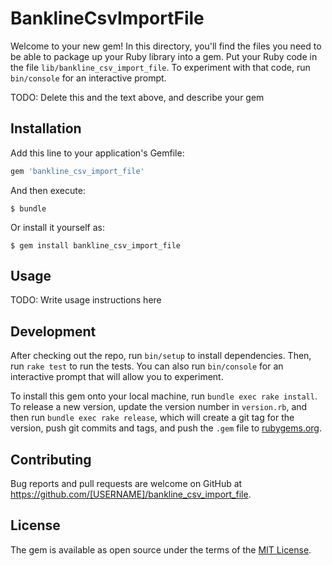 # BanklineCsvImportFile

Welcome to your new gem! In this directory, you'll find the files you need to be able to package up your Ruby library into a gem. Put your Ruby code in the file `lib/bankline_csv_import_file`. To experiment with that code, run `bin/console` for an interactive prompt.

TODO: Delete this and the text above, and describe your gem

## Installation

Add this line to your application's Gemfile:

```ruby
gem 'bankline_csv_import_file'
```

And then execute:

    $ bundle

Or install it yourself as:

    $ gem install bankline_csv_import_file

## Usage

TODO: Write usage instructions here

## Development

After checking out the repo, run `bin/setup` to install dependencies. Then, run `rake test` to run the tests. You can also run `bin/console` for an interactive prompt that will allow you to experiment.

To install this gem onto your local machine, run `bundle exec rake install`. To release a new version, update the version number in `version.rb`, and then run `bundle exec rake release`, which will create a git tag for the version, push git commits and tags, and push the `.gem` file to [rubygems.org](https://rubygems.org).

## Contributing

Bug reports and pull requests are welcome on GitHub at https://github.com/[USERNAME]/bankline_csv_import_file.

## License

The gem is available as open source under the terms of the [MIT License](https://opensource.org/licenses/MIT).
